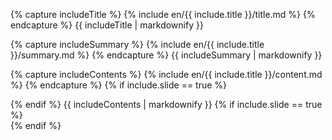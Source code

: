 {% capture includeTitle %}
{% include en/{{ include.title }}/title.md %}
{% endcapture %}
{{ includeTitle | markdownify }}

{% capture includeSummary %}
{% include en/{{ include.title }}/summary.md %}
{% endcapture %}
{{ includeSummary | markdownify }}

{% capture includeContents %}
{% include en/{{ include.title }}/content.md %}
{% endcapture %}
{% if include.slide == true %}
<aside class="notes">
{% endif %}
{{ includeContents | markdownify }}
{% if include.slide == true %}
</aside>
{% endif %}
